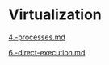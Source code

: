 # Virtualization

[4.-processes.md](4.-processes.md "mention")

[6.-direct-execution.md](6.-direct-execution.md "mention")

